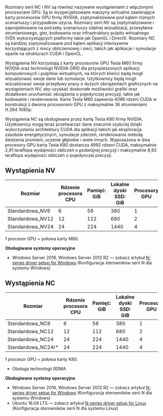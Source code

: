 Rozmiary serii NC i NV są również nazywane wystąpieniami z włączonymi procesorami GPU. Są to wyspecjalizowane maszyny wirtualne zawierające karty procesorów GPU firmy NVIDIA, zoptymalizowane pod kątem różnych scenariuszy i przypadków użycia. Rozmiary serii NV są zoptymalizowane i zaprojektowane na potrzeby scenariuszy zdalnej wizualizacji, przesyłania strumieniowego, gier, kodowania oraz infrastruktury pulpitu wirtualnego (VDI) wykorzystujących platformy takie jak OpenGL i DirectX. Rozmiary NC są bardziej zoptymalizowane pod kątem aplikacji intensywnie korzystających z mocy obliczeniowej i sieci, takich jak aplikacje i symulacje oparte na strukturach CUDA i OpenCL. 


Wystąpienia NV korzystają z karty procesorów GPU Tesla M60 firmy NVIDIA oraz technologii NVIDIA GRID dla przyspieszonych aplikacji komputerowych i pulpitów wirtualnych, na których klienci będą mogli wizualizować swoje dane lub symulacje. Użytkownicy będą mogli wizualizować swoje przepływy pracy o dużych obciążeniach graficznych na wystąpieniach NV, aby uzyskać doskonałe możliwości grafiki oraz dodatkowo uruchamiać obciążenia o pojedynczej precyzji, takie jak kodowanie i renderowanie. Karta Tesla M60 zapewnia 4096 rdzeni CUDA w konstrukcji z dwoma procesorami GPU z maksymalnie 36 strumieniami H.264 1080p. 

Wystąpienia NC są obsługiwane przez kartę Tesla K80 firmy NVIDIA. Użytkownicy mogą teraz przetwarzać dane znacznie szybciej dzięki wykorzystaniu architektury CUDA dla aplikacji takich jak eksploracja zasobów energetycznych, symulacje zderzeń, renderowanie metodą śledzenia promieni, uczenie głębokie i wiele innych. Wyposażona w dwa procesory GPU karta Tesla K80 dostarcza 4992 rdzeni CUDA, maksymalnie 2,91 teraflopa wydajności obliczeń o podwójnej precyzji i maksymalnie 8,93 teraflopa wydajności obliczeń o pojedynczej precyzji.

## <a name="nv-instances"></a>Wystąpienia NV

| Rozmiar | Rdzenie procesora CPU | Pamięć: GiB | Lokalne dyski SSD: GiB | Procesory GPU |
| --- | --- | --- | --- | --- |
| Standardowa_NV6 |6 |56 |380 | 1 |
| Standardowa_NV12 |12 |112 |680 | 2 |
| Standardowa_NV24 |24 |224 |1440 | 4 |

1 procesor GPU = połowa karty M60.

**Obsługiwane systemy operacyjne**

* Windows Server 2016, Windows Server 2012 R2 — zobacz artykuł [N-series driver setup for Windows](../articles/virtual-machines/virtual-machines-windows-n-series-driver-setup.md) (Konfiguracja sterowników serii N dla systemu Windows)

## <a name="nc-instances"></a>Wystąpienia NC

| Rozmiar | Rdzenie procesora CPU | Pamięć: GiB | Lokalne dyski SSD: GiB | Procesory GPU |
| --- | --- | --- | --- | --- |
| Standardowa_NC6 |6 |56 | 380 | 1 |
| Standardowa_NC12 |12 |112 | 680 | 2 |
| Standardowa_NC24 |24 |224 | 1440 | 4 |
| Standardowa_NC24r* |24 |224 | 1440 | 4 |

1 procesor GPU = połowa karty K80.

* Obsługa technologii RDMA

**Obsługiwane systemy operacyjne**

* Windows Server 2016, Windows Server 2012 R2 — zobacz artykuł [N-series driver setup for Windows](../articles/virtual-machines/virtual-machines-windows-n-series-driver-setup.md) (Konfiguracja sterowników serii N dla systemu Windows)
* Ubuntu 16.04 LTS — zobacz artykuł [N-series driver setup for Linux](../articles/virtual-machines/virtual-machines-linux-n-series-driver-setup.md) (Konfiguracja sterowników serii N dla systemu Linux)

<br>

